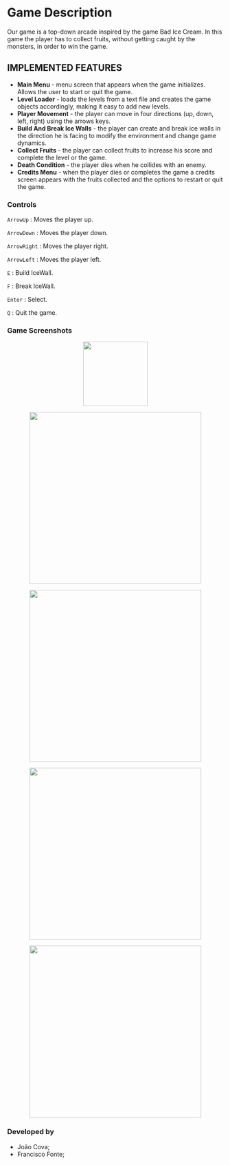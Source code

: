 # Game Description

Our game is a top-down arcade inspired by the game Bad Ice Cream. In this game the player has to collect fruits, without getting caught by the monsters, in order to win the game.

## IMPLEMENTED FEATURES

- **Main Menu** - menu screen that appears when the game initializes. Allows the user to start or quit the game.
- **Level Loader** - loads the levels from a text file and creates the game objects accordingly, making it easy to add new levels.
- **Player Movement** - the player can move in four directions (up, down, left, right) using the arrows keys.
- **Build And Break Ice Walls** - the player can create and break ice walls in the direction he is facing to modify the environment and change game dynamics.
- **Collect Fruits** - the player can collect fruits to increase his score and complete the level or the game.
- **Death Condition** - the player dies when he collides with an enemy.
- **Credits Menu** - when the player dies or completes the game a credits screen appears with the fruits collected and the options to restart or quit the game.

### Controls
```ArrowUp``` : Moves the player up.

```ArrowDown``` : Moves the player down.

```ArrowRight``` : Moves the player right.

```ArrowLeft``` : Moves the player left.

```E``` : Build IceWall.

```F``` : Break IceWall.

```Enter``` : Select.

```Q``` : Quit the game.

### Game Screenshots

<p align="center">
<img src="bad_icecream/Docs/images/Sprites/player.png" width=150>
</p>

<p align="center">
<img src="bad_icecream/Docs/images/Prints/print5.png" width=400>
</p>

<p align="center">
<img src="bad_icecream/Docs/images/Prints/print1.png" width=400>
</p>

<p align="center">
<img src="bad_icecream/Docs/images/Prints/print2.png" width=400>
</p>

<p align="center">
<img src="bad_icecream/Docs/images/Prints/print3.png" width=400>
</p>


### Developed by

* João Cova; 
* Francisco Fonte;
